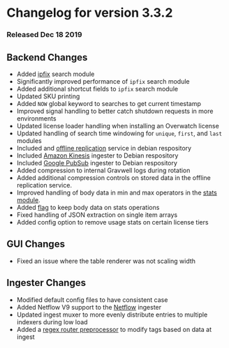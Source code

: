 # Changelog for version 3.3.2
  
### Released Dec 18 2019

## Backend Changes
* Added [ipfix](/docs/#!search/ipfix/ipfix.md) search module
 * Significantly improved performance of `ipfix` search module
 * Added additional shortcut fields to `ipfix` search module
* Updated SKU printing
* Added `NOW` global keyword to searches to get current timestamp
* Improved signal handling to better catch shutdown requests in more environments
* Updated license loader handling when installing an Overwatch license
* Updated handling of search time windowing for `unique`, `first`, and `last` modules
* Included and [offline replication](/docs/#!configuration/replication.md#Offline_Deployment) service in debian respository
* Included [Amazon Kinesis](/docs/#!ingesters/ingesters.md#Kinesis_Ingester) ingester to Debian respository
* Included [Google PubSub](/docs/#!ingesters/ingesters.md#GCP_PubSub_Ingester) ingester to Debian respository
* Added compression to internal Gravwell logs during rotation
* Added additional compression controls on stored data in the offline replication service.
* Improved handling of body data in min and max operators in the [stats module](/docs/#!search/stats/stats.md#Math_Operations_Specification).
* Added [flag](/docs/#!search/stats/stats.md) to keep body data on stats operations
* Fixed handling of JSON extraction on single item arrays
* Added config option to remove usage stats on certain license tiers


## GUI Changes
* Fixed an issue where the table renderer was not scaling width

## Ingester Changes
* Modified default config files to have consistent case
* Added Netflow V9 support to the [Netflow](/docs/#!ingesters/ingesters.md#Netflow_Ingester) ingester
* Updated ingest muxer to more evenly distribute entries to multiple indexers during low load
* Added a [regex router preprocessor](/docs/#!ingesters/preprocessors/preprocessors.md#Regex_Router_Preprocessor) to modify tags based on data at ingest
